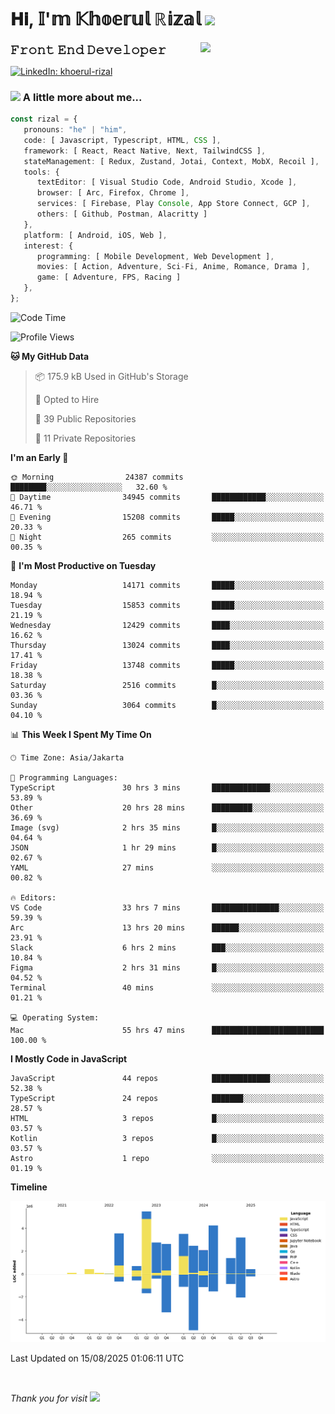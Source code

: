 <h1> 𝐇𝐢, 𝕀'𝕞 𝕂𝕙𝕠𝕖𝕣𝕦𝕝 ℝ𝕚𝕫𝕒𝕝 <img src="https://media.giphy.com/media/mGcNjsfWAjY5AEZNw6/giphy.gif" width="50"></h1>
<img align='right' src="https://media.giphy.com/media/v1.Y2lkPTc5MGI3NjExOWI2ajR2NGJubzBsZHFuaHMwajRrcDNsNXJwOG8yb3F0NjhkNXF4OSZlcD12MV9pbnRlcm5hbF9naWZfYnlfaWQmY3Q9cw/fkZukR450RQ1qnGaq9/giphy.gif" width="200">
<strong style="font-size:20px;">𝙵𝚛𝚘𝚗𝚝 𝙴𝚗𝚍 𝙳𝚎𝚟𝚎𝚕𝚘𝚙𝚎𝚛</strong>
</p></em>

[![LinkedIn: khoerul-rizal](https://img.shields.io/badge/khoerul--rizal-blue?style=flat-square&logo=Linkedin&logoColor=white&link=https://www.linkedin.com/in/khoerul-rizal/)](https://www.linkedin.com/in/khoerul-rizal/)

### <img src="https://media.giphy.com/media/VgCDAzcKvsR6OM0uWg/giphy.gif" width="50"> A little more about me...

```typescript
const rizal = {
   pronouns: "he" | "him",
   code: [ Javascript, Typescript, HTML, CSS ],
   framework: [ React, React Native, Next, TailwindCSS ],
   stateManagement: [ Redux, Zustand, Jotai, Context, MobX, Recoil ],
   tools: {
      textEditor: [ Visual Studio Code, Android Studio, Xcode ],
      browser: [ Arc, Firefox, Chrome ],
      services: [ Firebase, Play Console, App Store Connect, GCP ],
      others: [ Github, Postman, Alacritty ]
   },
   platform: [ Android, iOS, Web ],
   interest: {
      programming: [ Mobile Development, Web Development ],
      movies: [ Action, Adventure, Sci-Fi, Anime, Romance, Drama ],
      game: [ Adventure, FPS, Racing ]
   },
};
```

<!--START_SECTION:waka-->
![Code Time](http://img.shields.io/badge/Code%20Time-3%2C673%20hrs%202%20mins-blue)

![Profile Views](http://img.shields.io/badge/Profile%20Views-0-blue)

**🐱 My GitHub Data** 

> 📦 175.9 kB Used in GitHub's Storage 
 > 
> 💼 Opted to Hire
 > 
> 📜 39 Public Repositories 
 > 
> 🔑 11 Private Repositories 
 > 
**I'm an Early 🐤** 

```text
🌞 Morning                24387 commits       ████████░░░░░░░░░░░░░░░░░   32.60 % 
🌆 Daytime                34945 commits       ████████████░░░░░░░░░░░░░   46.71 % 
🌃 Evening                15208 commits       █████░░░░░░░░░░░░░░░░░░░░   20.33 % 
🌙 Night                  265 commits         ░░░░░░░░░░░░░░░░░░░░░░░░░   00.35 % 
```
📅 **I'm Most Productive on Tuesday** 

```text
Monday                   14171 commits       █████░░░░░░░░░░░░░░░░░░░░   18.94 % 
Tuesday                  15853 commits       █████░░░░░░░░░░░░░░░░░░░░   21.19 % 
Wednesday                12429 commits       ████░░░░░░░░░░░░░░░░░░░░░   16.62 % 
Thursday                 13024 commits       ████░░░░░░░░░░░░░░░░░░░░░   17.41 % 
Friday                   13748 commits       █████░░░░░░░░░░░░░░░░░░░░   18.38 % 
Saturday                 2516 commits        █░░░░░░░░░░░░░░░░░░░░░░░░   03.36 % 
Sunday                   3064 commits        █░░░░░░░░░░░░░░░░░░░░░░░░   04.10 % 
```


📊 **This Week I Spent My Time On** 

```text
🕑︎ Time Zone: Asia/Jakarta

💬 Programming Languages: 
TypeScript               30 hrs 3 mins       █████████████░░░░░░░░░░░░   53.89 % 
Other                    20 hrs 28 mins      █████████░░░░░░░░░░░░░░░░   36.69 % 
Image (svg)              2 hrs 35 mins       █░░░░░░░░░░░░░░░░░░░░░░░░   04.64 % 
JSON                     1 hr 29 mins        █░░░░░░░░░░░░░░░░░░░░░░░░   02.67 % 
YAML                     27 mins             ░░░░░░░░░░░░░░░░░░░░░░░░░   00.82 % 

🔥 Editors: 
VS Code                  33 hrs 7 mins       ███████████████░░░░░░░░░░   59.39 % 
Arc                      13 hrs 20 mins      ██████░░░░░░░░░░░░░░░░░░░   23.91 % 
Slack                    6 hrs 2 mins        ███░░░░░░░░░░░░░░░░░░░░░░   10.84 % 
Figma                    2 hrs 31 mins       █░░░░░░░░░░░░░░░░░░░░░░░░   04.52 % 
Terminal                 40 mins             ░░░░░░░░░░░░░░░░░░░░░░░░░   01.21 % 

💻 Operating System: 
Mac                      55 hrs 47 mins      █████████████████████████   100.00 % 
```

**I Mostly Code in JavaScript** 

```text
JavaScript               44 repos            █████████████░░░░░░░░░░░░   52.38 % 
TypeScript               24 repos            ███████░░░░░░░░░░░░░░░░░░   28.57 % 
HTML                     3 repos             █░░░░░░░░░░░░░░░░░░░░░░░░   03.57 % 
Kotlin                   3 repos             █░░░░░░░░░░░░░░░░░░░░░░░░   03.57 % 
Astro                    1 repo              ░░░░░░░░░░░░░░░░░░░░░░░░░   01.19 % 
```



**Timeline**

![Lines of Code chart](https://raw.githubusercontent.com/khoerulrizal/khoerulrizal/main/assets/bar_graph.png)


 Last Updated on 15/08/2025 01:06:11 UTC
<!--END_SECTION:waka-->
</details>
<br/>

<em>Thank you for visit</em> <img src="https://media.giphy.com/media/v1.Y2lkPTc5MGI3NjExcHdvNm1qZWtjaGw0ZjdwM3Z3NnY2dHlueTVuODBta2FiY20wM2YybSZlcD12MV9pbnRlcm5hbF9naWZfYnlfaWQmY3Q9cw/tV25tpdKqdFa9x81k2/giphy.gif" width="40">
